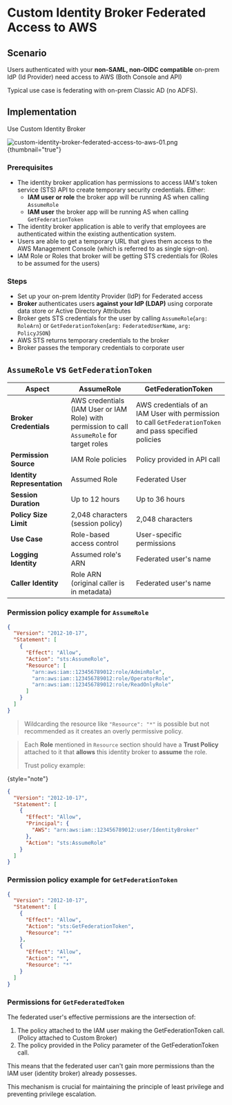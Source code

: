 # Custom Identity Broker Federated Access to AWS

## Scenario
Users authenticated with your **non-SAML, non-OIDC compatible** on-prem IdP (Id Provider) need access to AWS (Both Console and API)

Typical use case is federating with on-prem Classic AD (no ADFS).

## Implementation

Use Custom Identity Broker

![custom-identity-broker-federated-access-to-aws-01.png](custom-identity-broker-federated-access-to-aws-01.png) {thumbnail="true"}

### Prerequisites

* The identity broker application has permissions to access IAM's token service (STS) API to create temporary security credentials. Either: 
  * **IAM user or role** the broker app will be running AS when calling `AssumeRole`
  * **IAM user** the broker app will be running AS when calling `GetFederationToken`
* The identity broker application is able to verify that employees are authenticated within the existing authentication system. 
* Users are able to get a temporary URL that gives them access to the AWS Management Console (which is referred to as single sign-on).
* IAM Role or Roles that broker will be getting STS credentials for (Roles to be assumed for the users)

### Steps

* Set up your on-prem Identity Provider (IdP) for Federated access
* **Broker** authenticates users **against your IdP (LDAP)** using corporate data store or Active Directory Attributes
* Broker gets STS credentials for the user by calling `AssumeRole`(`arg:` `RoleArn`) or `GetFederationToken`(`arg:` `FederatedUserName`, `arg:` `PolicyJSON`)
* AWS STS returns temporary credentials to the broker
* Broker passes the temporary credentials to corporate user

## `AssumeRole` vs `GetFederationToken`
| **Aspect**                  | **AssumeRole**                                                                               | **GetFederationToken**                                                                                  |
|-----------------------------|----------------------------------------------------------------------------------------------|---------------------------------------------------------------------------------------------------------|
| **Broker Credentials**      | AWS credentials (IAM User or IAM Role) with permission to call `AssumeRole` for target roles | AWS credentials of an IAM User with permission to call `GetFederationToken` and pass specified policies |
| **Permission Source**       | IAM Role policies                                                                            | Policy provided in API call                                                                             |
| **Identity Representation** | Assumed Role                                                                                 | Federated User                                                                                          |
| **Session Duration**        | Up to 12 hours                                                                               | Up to 36 hours                                                                                          |
| **Policy Size Limit**       | 2,048 characters (session policy)                                                            | 2,048 characters                                                                                        |
| **Use Case**                | Role-based access control                                                                    | User-specific permissions                                                                               |
| **Logging Identity**        | Assumed role's ARN                                                                           | Federated user's name                                                                                   |
| **Caller Identity**         | Role ARN (original caller is in metadata)                                                    | Federated user's name                                                                                   |

### Permission policy example for `AssumeRole`
```json
{
  "Version": "2012-10-17",
  "Statement": [
    {
      "Effect": "Allow",
      "Action": "sts:AssumeRole",
      "Resource": [
        "arn:aws:iam::123456789012:role/AdminRole",
        "arn:aws:iam::123456789012:role/OperatorRole",
        "arn:aws:iam::123456789012:role/ReadOnlyRole"
      ]
    }
  ]
}
```
> Wildcarding the resource like `"Resource": "*"` is possible but not recommended as it creates an overly permissive policy.

> Each **Role** mentioned in `Resource` section should have a **Trust Policy** attached to it that **allows** this identity broker to **assume** the role.
> 
> Trust policy example:
> 
{style="note"}
```json
{
  "Version": "2012-10-17",
  "Statement": [
    {
      "Effect": "Allow",
      "Principal": {
        "AWS": "arn:aws:iam::123456789012:user/IdentityBroker"
      },
      "Action": "sts:AssumeRole"
    }
  ]
}
```
### Permission policy example for `GetFederationToken`
```json
{
  "Version": "2012-10-17",
  "Statement": [
    {
      "Effect": "Allow",
      "Action": "sts:GetFederationToken",
      "Resource": "*"
    },
    {
      "Effect": "Allow",
      "Action": "*",
      "Resource": "*"
    }
  ]
}
```
### Permissions for `GetFederatedToken`
The federated user's effective permissions are the intersection of:
1. The policy attached to the IAM user making the GetFederationToken call. (Policy attached to Custom Broker)
2. The policy provided in the Policy parameter of the GetFederationToken call.

This means that the federated user can't gain more permissions than the IAM user (identity broker) already possesses.

This mechanism is crucial for maintaining the principle of least privilege and preventing privilege escalation.
